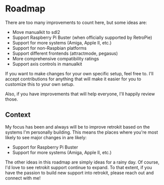# Roadmap

There are too many improvements to count here, but some ideas are:

* Move manualkit to sdl2
* Support Raspberry Pi Buster (when officially supported by RetroPie)
* Support for more systems (Amiga, Apple II, etc.)
* Support for non-Raspbian platforms
* Support different frontends (attractmode, pegasus)
* More comprehensive compatibility ratings
* Support axis controls in manualkit

If you want to make changes for your own specific setup, feel free to.  I'll accept
contributions for anything that will make it easier for you to customize this to your
own setup.

Also, if you have improvements that will help everyone, I'll happily review those.

## Context

My focus has been and always will be to improve retrokit based on the systems I'm
personally building.  This means the places where you're most likely to see major changes
in are likely:

* Support for Raspberry Pi Buster
* Support for more systems (Amiga, Apple II, etc.)

The other ideas in this roadmap are simply ideas for a rainy day.  Of course, I'd love
to see retrokit support continue to expand.  To that extent, if you have the passion
to build new support into retrokit, please reach out and connect with me!
